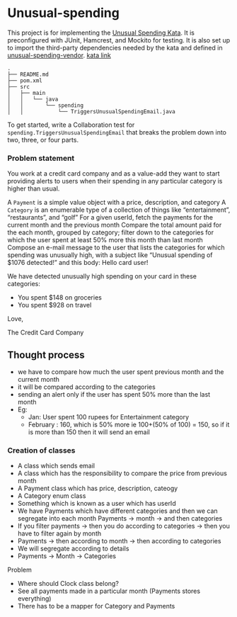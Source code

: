 # Unusual-spending

This project is for implementing the [Unusual Spending
Kata](https://github.com/testdouble/contributing-tests/wiki/Unusual-Spending-Kata).
It is preconfigured with JUnit, Hamcrest, and Mockito for testing. It is also
set up to import the third-party dependencies needed by the kata and defined in
[unusual-spending-vendor](./src/main/java).
[kata link](https://kata-log.rocks/unusual-spending-kata)

```
.
├── README.md
├── pom.xml
├── src
│   ├── main
│   │   └── java
│   │       └── spending
│   │           └── TriggersUnusualSpendingEmail.java
```

To get started, write a Collaboration test for
`spending.TriggersUnusualSpendingEmail` that breaks the problem down into two,
three, or four parts.


### Problem statement

You work at a credit card company and as a value-add they want to start providing alerts to users when their spending 
in any particular category is higher than usual.

A `Payment` is a simple value object with a price, description, and category
A `Category` is an enumerable type of a collection of things like “entertainment”, “restaurants”, and “golf”
For a given userId, fetch the payments for the current month and the previous month
Compare the total amount paid for the each month, grouped by category; filter down to the categories for which the 
user spent at least 50% more this month than last month
Compose an e-mail message to the user that lists the categories for which spending was unusually high,
with a subject like “Unusual spending of $1076 detected!” and this body:
Hello card user!

We have detected unusually high spending on your card in these categories:

* You spent $148 on groceries
* You spent $928 on travel

Love,

The Credit Card Company


## Thought process
- we have to compare how much the user spent previous month and the current month
- it will be compared according to the categories
- sending an alert only if the user has spent 50% more than the last month
- Eg:
    - Jan: User spent 100 rupees for Entertainment category
    - February : 160, which is 50% more ie 100+(50% of 100) = 150, so if it is more than 150 then it will send an email

### Creation of classes
- A class which sends email
- A class which has the responsibility to compare the price from previous month
- A Payment class which has price, description, cateogy
- A Category enum class
- Something which is known as a user which has userId
- We have Payments which have different categories and then we can segregate into each month
Payments -> month -> and then categories
- If you filter payments -> then you do according to categories -> then you have to filter again by month
- Payments -> then according to month -> then according to categories
- We will segregate according to details
- Payments -> Month -> Categories

Problem
- Where should Clock class belong?
- See all payments made in a particular month (Payments stores everything)
- There has to be a mapper for Category and Payments
